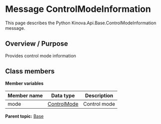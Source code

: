 # Message ControlModeInformation

This page describes the Python Kinova.Api.Base.ControlModeInformation message.

## Overview / Purpose

Provides control mode information

## Class members

 **Member variables** 

|Member name|Data type|Description|
|-----------|---------|-----------|
|mode| [ControlMode](enm_Base_ControlMode.md#)|Control mode|

**Parent topic:** [Base](../references/summary_Base.md)

